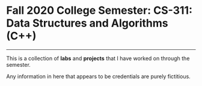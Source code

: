 # Fall 2020 College Semester: CS-311: Data Structures and Algorithms (C++)
***
This is a collection of **labs** and **projects** that I have worked on through the semester.

Any information in here that appears to be credentials are purely fictitious.
